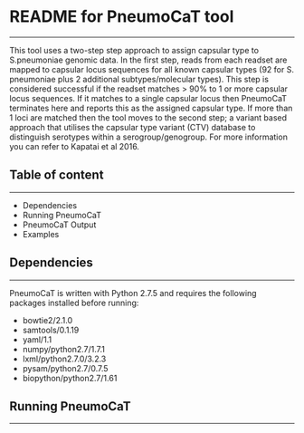 # README for PneumoCaT tool
---------------------------

This tool uses a two-step step approach to assign capsular type to S.pneumoniae genomic data. In the first step, reads from each readset are mapped to capsular locus sequences for all known capsular types (92 for S. pneumoniae plus 2 additional subtypes/molecular types). This step is considered successful if the readset matches > 90% to 1 or more capsular locus sequences. If it matches to a single capsular locus then PneumoCaT terminates here and reports this as the assigned capsular type. If more than 1 loci are matched then the tool moves to the second step; a variant based approach that utilises the capsular type variant (CTV) database to distinguish serotypes within a serogroup/genogroup. For more information you can refer to Kapatai et al 2016.

## Table of content
---------------------------

* Dependencies
* Running PneumoCaT
* PneumoCaT Output
* Examples

## Dependencies
---------------------------

PneumoCaT  is written with Python 2.7.5 and requires the following packages installed before running:
* bowtie2/2.1.0
* samtools/0.1.19
* yaml/1.1
* numpy/python2.7/1.7.1
* lxml/python2.7.0/3.2.3
* pysam/python2.7/0.7.5
* biopython/python2.7/1.61

## Running PneumoCaT
----------------------------
